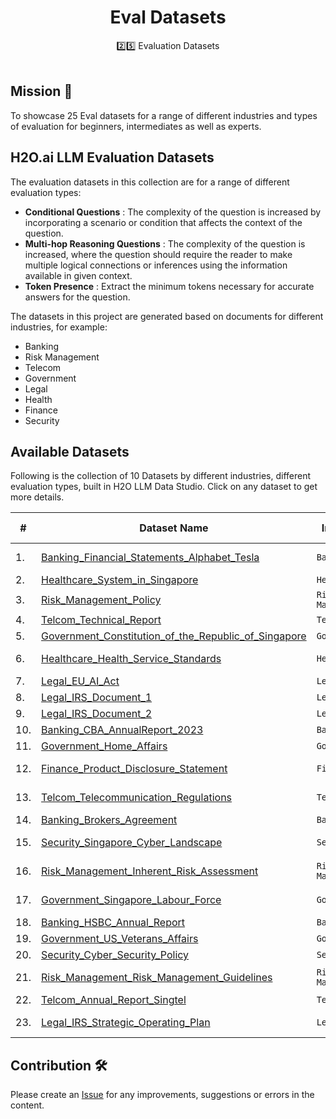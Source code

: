 <div align='center'>

<h1>Eval Datasets </h1>
2️⃣5️⃣ Evaluation Datasets

<br>
<br>
</div>

## Mission 🚀
To showcase 25 Eval datasets for a range of different industries and types of evaluation for beginners, intermediates as well as experts.



<!-- ## H2O.ai LLM eval Datasets 

H2O Evals is a collection of Large Language Model datasets for a range of different industries and types of evaluation. The evaluation datasets were generated based on a set of documents within each of the different domains. The datasets have been prepared in a way so they can be used to evaluation both LLM and RAG systems. For each evaluation set, metadata is also attached to let you know the documents used. The format of these datasets allow automatic ingestion to H2O Eval Studio to run your own evaluation. 

These datasets were generated using LLM DataStudio which can also be utilized to help you develop your own evaluation datasets.   -->


## H2O.ai LLM Evaluation Datasets 

The evaluation datasets in this collection are for a range of different evaluation types: 

- **Conditional Questions** : The complexity of the question is increased by incorporating a scenario or condition that affects the context of the question.
- **Multi-hop Reasoning Questions** : The complexity of the question is increased, where the question should require the reader to make multiple logical connections or inferences using the information available in given context.
- **Token Presence** : Extract the minimum tokens necessary for accurate answers for the question.

The datasets in this project are generated based on documents for different industries, for example:

- Banking
- Risk Management
- Telecom
- Government
- Legal
- Health
- Finance
- Security

## Available Datasets

Following is the collection of 10 Datasets by different industries, different evaluation types, built in H2O LLM Data Studio. Click on any dataset to get more details.

| # | Dataset Name      | Industry | Sub Industry | No of Entries | Prompt Type |
|---| -------------- | --------- | -------------- | ----- | ----- |
| 1. | [Banking_Financial_Statements_Alphabet_Tesla](https://github.com/h2oai/h2o-evals/tree/main/catalog/Banking_Financial_Statements_Alphabet_Tesla)| `Banking` | Company financial statement | 520 | RAG |
| 2. | [Healthcare_System_in_Singapore](https://github.com/h2oai/h2o-evals/tree/main/catalog/Healthcare_System_in_Singapore)| `Health` | Health | 97 | RAG |
| 3. | [Risk_Management_Policy](https://github.com/h2oai/h2o-evals/tree/main/catalog/Risk_Management_Policy)| `Risk Management` | Risk Management | 160 | RAG |
| 4. | [Telcom_Technical_Report](https://github.com/h2oai/h2o-evals/tree/main/catalog/Telcom_Technical_Report)| `Telecom` | Technical Report | 130 | RAG |
| 5. | [Government_Constitution_of_the_Republic_of_Singapore](https://github.com/h2oai/h2o-evals/tree/main/catalog/Government_Constitution_of_the_Republic_of_Singapore)| `Government` | Government | 160 | RAG |
| 6. | [Healthcare_Health_Service_Standards](https://github.com/h2oai/h2o-evals/tree/main/catalog/Healthcare_Health_Service_Standards)| `Health` | Health Service Standards | 82 | RAG |
| 7. | [Legal_EU_AI_Act](https://github.com/h2oai/h2o-evals/tree/main/catalog/Legal_EU_AI_Act)| `Legal` | EU AI Act | 143 | RAG |
| 8. | [Legal_IRS_Document_1](https://github.com/h2oai/h2o-evals/tree/main/catalog/Legal_IRS_Document_1)| `Legal` | IRS Filing Policy | 145 | RAG |
| 9. | [Legal_IRS_Document_2](https://github.com/h2oai/h2o-evals/tree/main/catalog/Legal_IRS_Document_2)| `Legal` | IRS Filing Policy | 126 | RAG |
| 10. | [Banking_CBA_AnnualReport_2023](https://github.com/h2oai/h2o-evals/tree/main/catalog/Banking_CBA_AnnualReport_2023)| `Banking` | Annual Report | 120 | RAG |
| 11. | [Government_Home_Affairs](https://github.com/h2oai/h2o-evals/tree/main/catalog/Government_Home_Affairs)| `Government` | Home Affairs | 116 | RAG |
| 12. | [Finance_Product_Disclosure_Statement](https://github.com/h2oai/h2o-evals/tree/main/catalog/Finance_Product_Disclosure_Statement)| `Finance` | Product Disclosure Statement | 123 | RAG |
| 13. | [Telcom_Telecommunication_Regulations](https://github.com/h2oai/h2o-evals/tree/main/catalog/Telcom_Telecommunication_Regulations)| `Telecom` | Telecommunications Regulations | 114 | RAG |
| 14. | [Banking_Brokers_Agreement](https://github.com/h2oai/h2o-evals/tree/main/catalog/Banking_Brokers_Agreement)| `Banking` | Brokers Agreement | 58 | RAG |
| 15. | [Security_Singapore_Cyber_Landscape](https://github.com/h2oai/h2o-evals/tree/main/catalog/Security_Singapore_Cyber_Landscape)| `Security` | Singapore Cyber Landscape | 104 | RAG |
| 16. | [Risk_Management_Inherent_Risk_Assessment](https://github.com/h2oai/h2o-evals/tree/main/catalog/Risk_Management_Inherent_Risk_Assessment)| `Risk Management` | Inherent Risk Assessment | 116 | RAG |
| 17. | [Government_Singapore_Labour_Force](https://github.com/h2oai/h2o-evals/tree/main/catalog/Government_Singapore_Labour_Force)| `Government` | Singapore Labour Force | 113 | RAG |
| 18. | [Banking_HSBC_Annual_Report](https://github.com/h2oai/h2o-evals/tree/main/catalog/Banking_HSBC_Annual_Report)| `Banking` | Annual Report | 121 | RAG |
| 19. | [Government_US_Veterans_Affairs](https://github.com/h2oai/h2o-evals/tree/main/catalog/Government_US_Veterans_Affairs)| `Government` | Veterans Affairs | 121 | RAG |
| 20. | [Security_Cyber_Security_Policy](https://github.com/h2oai/h2o-evals/tree/main/catalog/Security_Cyber_Security_Policy)| `Security` | Cyber Security | 125 | RAG |
| 21. | [Risk_Management_Risk_Management_Guidelines](https://github.com/h2oai/h2o-evals/tree/main/catalog/Risk_Management_Risk_Management_Guidelines)| `Risk Management` | Risk Management Guidelines | 123 | RAG |
| 22. | [Telcom_Annual_Report_Singtel](https://github.com/h2oai/h2o-evals/tree/main/catalog/Telcom_Annual_Report_Singtel)| `Telecom` | Annual Report | 153 | RAG |
| 23. | [Legal_IRS_Strategic_Operating_Plan](https://github.com/h2oai/h2o-evals/tree/main/catalog/Legal_IRS_Strategic_Operating_Plan)| `Legal` | IRS Strategic Operating Plan | 128 | RAG |

## Contribution 🛠️
Please create an [Issue](https://github.com/h2oai/h2o-evals/issues) for any improvements, suggestions or errors in the content.